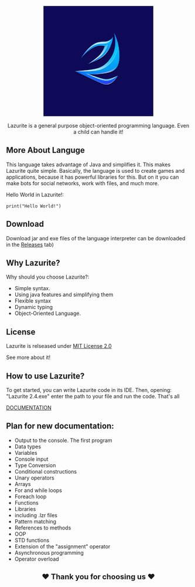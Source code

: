<div align="center">
  <img src="icon.png" width="300">

Lazurite is a general purpose object-oriented programming language. Even a child can handle it!
</div>

## More About Languge
This language takes advantage of Java and simplifies it. This makes Lazurite quite simple. Basically, the language is used to create games and applications, because it has powerful libraries for this. But on it you can make bots for social networks, work with files, and much more.

Hello World in Lazurite!:

```shell
print("Hello World!")
```

## Download

Download jar and exe files of the language interpreter can be downloaded in the <a href = "https://github.com/ArtyomKingmang/Lazurite/releases">Releases</a> tab)

## Why Lazurite?
Why should you choose Lazurite?:

- Simple syntax.
- Using java features and simplifying them
- Flexible syntax
- Dynamic typing
- Object-Oriented Language.


## License
Lazurite is relseased under <a href="https://github.com/ArtyomKingmang/Lazurite/wiki">MIT License 2.0</a>

See more about it!

## How to use Lazurite?
To get started, you can write Lazurite code in its IDE. Then, opening: "Lazurite 2.4.exe" enter the path to your file and run the code. That's all



<a href="https://github.com/ArtyomKingmang/Lazurite/wiki](https://github.com/ArtyomKingmang/Lazurite/blob/main/docs/RU.md">DOCUMENTATION </a>
## Plan for new documentation:
- Output to the console. The first program
- Data types
- Variables
- Console input
- Type Conversion
- Conditional constructions
- Unary operators
- Arrays
- For and while loops
- Foreach loop
- Functions 
- Libraries
- including .lzr files
- Pattern matching
- References to methods
- OOP
- STD functions
- Extension of the "assignment" operator
- Asynchronous programming
- Operator overload

<h1 align="middle" style="font-size: 20px;">❤ Thank you for choosing us ❤</h1>
